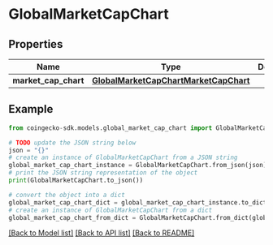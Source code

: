 # GlobalMarketCapChart


## Properties

Name | Type | Description | Notes
------------ | ------------- | ------------- | -------------
**market_cap_chart** | [**GlobalMarketCapChartMarketCapChart**](GlobalMarketCapChartMarketCapChart.md) |  | [optional] 

## Example

```python
from coingecko-sdk.models.global_market_cap_chart import GlobalMarketCapChart

# TODO update the JSON string below
json = "{}"
# create an instance of GlobalMarketCapChart from a JSON string
global_market_cap_chart_instance = GlobalMarketCapChart.from_json(json)
# print the JSON string representation of the object
print(GlobalMarketCapChart.to_json())

# convert the object into a dict
global_market_cap_chart_dict = global_market_cap_chart_instance.to_dict()
# create an instance of GlobalMarketCapChart from a dict
global_market_cap_chart_from_dict = GlobalMarketCapChart.from_dict(global_market_cap_chart_dict)
```
[[Back to Model list]](../README.md#documentation-for-models) [[Back to API list]](../README.md#documentation-for-api-endpoints) [[Back to README]](../README.md)


